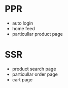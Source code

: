 # PPR 
- auto login
- home feed
- particullar product page 

# SSR
- product search page 
- particullar order page
- cart page 

